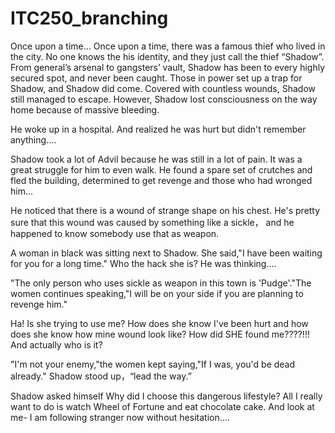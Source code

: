 # ITC250_branching

Once upon a time...
Once upon a time, there was a famous thief who lived in the city. No one knows the his identity, and they just call the thief “Shadow”. From general’s arsenal to gangsters’ vault, Shadow has been to every highly secured spot, and never been caught.
Those in power set up a trap for Shadow, and Shadow did come. Covered with countless wounds, Shadow still managed to escape. However, Shadow lost consciousness on the way home because of massive bleeding.

He woke up in a hospital. And realized he was hurt but didn't remember anything....

Shadow took a lot of Advil because he was still in a lot of pain. It was a great struggle for him to even walk. He found a spare set of crutches and fled the building, determined to get revenge and those who had wronged him...

He noticed that there is a wound of strange shape on his chest. He's pretty sure that this wound was caused by something like a sickle， and he happened to know somebody use that as weapon.

A woman in black was sitting next to Shadow. She said,"I have been waiting for you for a long time."
Who the hack she is? He was thinking....

"The only person who uses sickle as weapon in this town is 'Pudge'."The women continues speaking,"I will be on your side if you are planning to revenge him."

Ha! Is she trying to use me? How does she know I've been hurt and how does she know how mine wound look like? How did SHE found me????!!! And actually who is it? 

"I'm not your enemy,"the women kept saying,"If I was, you'd be dead already."
Shadow stood up，“lead the way.”

Shadow asked himself Why did I choose this dangerous lifestyle? All I really want to do is watch Wheel of Fortune and eat chocolate cake. And look at me- I am following stranger now without hesitation.... 

